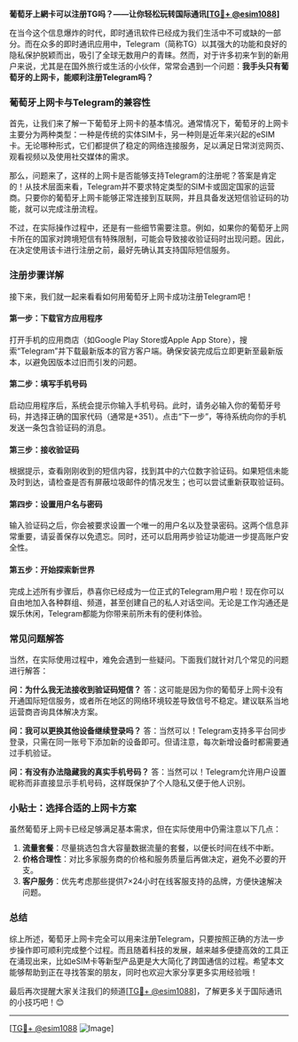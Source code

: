 **葡萄牙上網卡可以注册TG吗？——让你轻松玩转国际通讯[[TG💪+ @esim1088](https://t.me/s/esim1088)]**

在当今这个信息爆炸的时代，即时通讯软件已经成为我们生活中不可或缺的一部分。而在众多的即时通讯应用中，Telegram（简称TG）以其强大的功能和良好的隐私保护脱颖而出，吸引了全球无数用户的青睐。然而，对于许多初来乍到的新用户来说，尤其是在国外旅行或生活的小伙伴，常常会遇到一个问题：**我手头只有葡萄牙的上网卡，能顺利注册Telegram吗？**

### 葡萄牙上网卡与Telegram的兼容性

首先，让我们来了解一下葡萄牙上网卡的基本情况。通常情况下，葡萄牙的上网卡主要分为两种类型：一种是传统的实体SIM卡，另一种则是近年来兴起的eSIM卡。无论哪种形式，它们都提供了稳定的网络连接服务，足以满足日常浏览网页、观看视频以及使用社交媒体的需求。

那么，问题来了，这样的上网卡是否能够支持Telegram的注册呢？答案是肯定的！从技术层面来看，Telegram并不要求特定类型的SIM卡或固定国家的运营商。只要你的葡萄牙上网卡能够正常连接到互联网，并且具备发送短信验证码的功能，就可以完成注册流程。

不过，在实际操作过程中，还是有一些细节需要注意。例如，如果你的葡萄牙上网卡所在的国家对跨境短信有特殊限制，可能会导致接收验证码时出现问题。因此，在决定使用该卡进行注册之前，最好先确认其支持国际短信服务。

### 注册步骤详解

接下来，我们就一起来看看如何用葡萄牙上网卡成功注册Telegram吧！

#### 第一步：下载官方应用程序
打开手机的应用商店（如Google Play Store或Apple App Store），搜索“Telegram”并下载最新版本的官方客户端。确保安装完成后立即更新至最新版本，以避免因版本过旧而引发的问题。

#### 第二步：填写手机号码
启动应用程序后，系统会提示你输入手机号码。此时，请务必输入你的葡萄牙号码，并选择正确的国家代码（通常是+351）。点击“下一步”，等待系统向你的手机发送一条包含验证码的消息。

#### 第三步：接收验证码
根据提示，查看刚刚收到的短信内容，找到其中的六位数字验证码。如果短信未能及时到达，请检查是否有屏蔽垃圾邮件的情况发生；也可以尝试重新获取验证码。

#### 第四步：设置用户名与密码
输入验证码之后，你会被要求设置一个唯一的用户名以及登录密码。这两个信息非常重要，请妥善保存以免遗忘。同时，还可以启用两步验证功能进一步提高账户安全性。

#### 第五步：开始探索新世界
完成上述所有步骤后，恭喜你已经成为一位正式的Telegram用户啦！现在你可以自由地加入各种群组、频道，甚至创建自己的私人对话空间。无论是工作沟通还是娱乐休闲，Telegram都能为你带来前所未有的便利体验。

### 常见问题解答

当然，在实际使用过程中，难免会遇到一些疑问。下面我们就针对几个常见的问题进行解答：

**问：为什么我无法接收到验证码短信？**
答：这可能是因为你的葡萄牙上网卡没有开通国际短信服务，或者所在地区的网络环境较差导致信号不稳定。建议联系当地运营商咨询具体解决方案。

**问：我可以更换其他设备继续登录吗？**
答：当然可以！Telegram支持多平台同步登录，只需在同一账号下添加新的设备即可。但请注意，每次新增设备时都需要通过手机验证。

**问：有没有办法隐藏我的真实手机号码？**
答：当然可以！Telegram允许用户设置昵称而非直接显示手机号码，这样既保护了个人隐私又便于他人识别。

### 小贴士：选择合适的上网卡方案

虽然葡萄牙上网卡已经足够满足基本需求，但在实际使用中仍需注意以下几点：
1. **流量套餐**：尽量挑选包含大容量数据流量的套餐，以便长时间在线不中断。
2. **价格合理性**：对比多家服务商的价格和服务质量后再做决定，避免不必要的开支。
3. **客户服务**：优先考虑那些提供7×24小时在线客服支持的品牌，方便快速解决问题。

### 总结

综上所述，葡萄牙上网卡完全可以用来注册Telegram，只要按照正确的方法一步步操作即可顺利完成整个过程。而且随着科技的发展，越来越多便捷高效的工具正在涌现出来，比如eSIM卡等新型产品更是大大简化了跨国通信的过程。希望本文能够帮助到正在寻找答案的朋友，同时也欢迎大家分享更多实用经验哦！

最后再次提醒大家关注我们的频道[[TG💪+ @esim1088](https://t.me/s/esim1088)]，了解更多关于国际通讯的小技巧吧！😊

---

[[TG💪+ @esim1088](https://t.me/s/esim1088) ![Image](https://i.postimg.cc/4NQfJmqS/Snipaste-2025-05-13-00-14-12.png)]